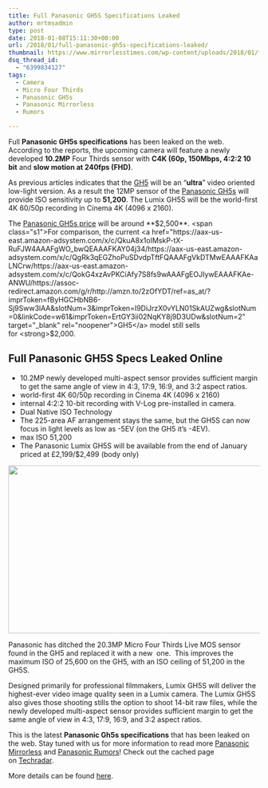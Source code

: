 ```yaml
---
title: Full Panasonic GH5S Specifications Leaked
author: mrtmsadmin
type: post
date: 2018-01-08T15:11:30+00:00
url: /2018/01/full-panasonic-gh5s-specifications-leaked/
thumbnail: https://www.mirrorlesstimes.com/wp-content/uploads/2018/01/full-panasonic-gh5s-specs-leaked-price-2499.jpg
dsq_thread_id:
  - "6399834127"
tags:
  - Camera
  - Micro Four Thirds
  - Panasonic GH5s
  - Panasonic Mirrorless
  - Rumors

---
```

Full **Panasonic GH5s specifications** has been leaked on the web. According to the reports, the upcoming camera will feature a newly developed **10.2MP** Four Thirds sensor with **C4K (60p, 150Mbps, 4:2:2 10 bit** and **slow motion at 240fps (FHD)**.

As previous articles indicates that the <span class="s1"><a href="https://aax-us-east.amazon-adsystem.com/x/c/QuUm8yeGrSClVKQwbn_10YwAAAFgL7RYyAEAAAFKAUPFuIY/https://aax-us-east.amazon-adsystem.com/x/c/QokG4xzAvPKCiAfy7S8fs9wAAAFgEOJIywEAAAFKAe-ANWU/https://assoc-redirect.amazon.com/g/r/http://amzn.to/2zOfYDT/ref=as_at/?imprToken=xjoJ3V5hImkfWZM6Y621aw&slotNum=0&linkCode=w61&imprToken=ErtGY3ii02NqKY8j9D3UDw&slotNum=2" target="_blank" rel="noopener">GH5</a> </span>will be an “**ultra**” video oriented low-light version. As a result the 12MP sensor of the <a href="https://www.mirrorlesstimes.com/tags/panasonic-gh5s/" target="_blank" rel="noopener">Panasonic GH5s</a> will provide ISO sensitivity up to **51,200**. The Lumix GH5S will be the world-first 4K 60/50p recording in Cinema 4K (4096 x 2160).

The [Panasonic GH5s price][1] will be around **$2,500**. <span class="s1">For comparison, the current <a href="https://aax-us-east.amazon-adsystem.com/x/c/QkuA8x1oIMskP-tX-RuFJW4AAAFgWO_bwQEAAAFKAY04j34/https://aax-us-east.amazon-adsystem.com/x/c/QgRk3qEGZhoPuSDvdpTftFQAAAFgVkDTMwEAAAFKAaLNCrw/https://aax-us-east.amazon-adsystem.com/x/c/QokG4xzAvPKCiAfy7S8fs9wAAAFgEOJIywEAAAFKAe-ANWU/https://assoc-redirect.amazon.com/g/r/http://amzn.to/2zOfYDT/ref=as_at/?imprToken=fByHGCHbNB6-Sj9Sww3lAA&slotNum=3&imprToken=I9DiJrzX0vYLN01SkAUZwg&slotNum=0&linkCode=w61&imprToken=ErtGY3ii02NqKY8j9D3UDw&slotNum=2" target="_blank" rel="noopener">GH5</a> model still sells for <strong>$2,000</strong>.</span><!--more-->

## Full Panasonic GH5S Specs Leaked Online

  * 10.2MP newly developed multi-aspect sensor provides sufficient margin to get the same angle of view in 4:3, 17:9, 16:9, and 3:2 aspect ratios.
  * world-first 4K 60/50p recording in Cinema 4K (4096 x 2160)
  * internal 4:2:2 10-bit recording with V-Log pre-installed in camera.
  * Dual Native ISO Technology
  * The 225-area AF arrangement stays the same, but the GH5S can now focus in light levels as low as -5EV (on the GH5 it’s -4EV).
  * max ISO 51,200
  * The Panasonic Lumix GH5S will be available from the end of January priced at £2,199/$2,499 (body only)

[<img class="aligncenter size-full wp-image-1594" src="https://i2.wp.com/www.mirrorlesstimes.com/wp-content/uploads/2018/01/full-panasonic-gh5s-specs-leaked-price-2499.jpg?resize=600%2C337&#038;ssl=1" alt="" width="600" height="337" srcset="https://i2.wp.com/www.mirrorlesstimes.com/wp-content/uploads/2018/01/full-panasonic-gh5s-specs-leaked-price-2499.jpg?w=900&ssl=1 900w, https://i2.wp.com/www.mirrorlesstimes.com/wp-content/uploads/2018/01/full-panasonic-gh5s-specs-leaked-price-2499.jpg?resize=470%2C264&ssl=1 470w, https://i2.wp.com/www.mirrorlesstimes.com/wp-content/uploads/2018/01/full-panasonic-gh5s-specs-leaked-price-2499.jpg?resize=768%2C431&ssl=1 768w" sizes="(max-width: 600px) 100vw, 600px" data-recalc-dims="1" />][2]

Panasonic has ditched the 20.3MP Micro Four Thirds Live MOS sensor found in the GH5 and replaced it with a new  one.  This improves the maximum ISO of 25,600 on the GH5, with an ISO ceiling of 51,200 in the GH5S.

Designed primarily for professional filmmakers, Lumix GH5S will deliver the highest-ever video image quality seen in a Lumix camera. The Lumix GH5S also gives those shooting stills the option to shoot 14-bit raw files, while the newly developed multi-aspect sensor provides sufficient margin to get the same angle of view in 4:3, 17:9, 16:9, and 3:2 aspect ratios.

This is the latest **Panasonic Gh5s specifications** that has been leaked on the web. Stay tuned with us for more information to read more <a href="https://www.mirrorlesstimes.com/tags/panasonic-mirrorless" target="_blank" rel="noopener">Panasonic Mirrorless</a> and <a href="https://www.dailycameranews.com/tag/panasonic-rumors/" target="_blank" rel="noopener">Panasonic Rumors</a>! Check out the cached page on <a href="http://webcache.googleusercontent.com/search?q=cache:nTmLu6vItjcJ:www.techradar.com/news/the-lumix-gh5s-is-panasonics-most-video-focused-camera-yet" target="_blank" rel="nofollow external noopener noreferrer" data-wpel-link="external">Techradar</a>.

More details can be found <a href="https://www.dailycameranews.com/2018/01/full-panasonic-gh5s-specs-leaked-price-2499/" target="_blank" rel="noopener">here</a>.

 [1]: https://www.mirrorlesstimes.com/2017/12/panasonic-gh5s-price-will-around-2500/
 [2]: https://i2.wp.com/www.mirrorlesstimes.com/wp-content/uploads/2018/01/full-panasonic-gh5s-specs-leaked-price-2499.jpg?ssl=1